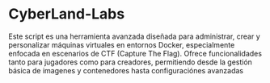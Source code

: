 # CyberLand-Labs
Este script es una herramienta avanzada diseñada para administrar, crear y personalizar máquinas virtuales en entornos Docker, especialmente enfocada en escenarios de CTF (Capture The Flag). Ofrece funcionalidades tanto para jugadores como para creadores, permitiendo desde la gestión básica de imagenes y contenedores hasta configuraciónes avanzadas

